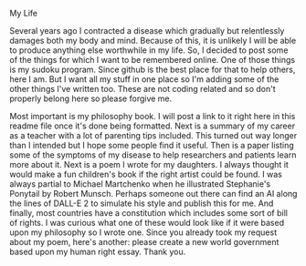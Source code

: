 My Life

Several years ago I contracted a disease which gradually but relentlessly damages both my body and mind.  Because of this, it is unlikely I will be able to produce anything else worthwhile in my life.  So, I decided to post some of the things for which I want to be remembered online.  One of those things is my sudoku program.  Since github is the best place for that to help others, here I am.  But I want all my stuff in one place so I'm adding some of the other things I've written too.  These are not coding related and so don't properly belong here so please forgive me.

Most important is my philosophy book.  I will post a link to it right here in this readme file once it's done being formatted.  Next is a summary of my career as a teacher with a lot of parenting tips included.  This turned out way longer than I intended but I hope some people find it useful.  Then is a paper listing some of the symptoms of my disease to help researchers and patients learn more about it.  Next is a poem I wrote for my daughters.  I always thought it would make a fun children's book if the right artist could be found.  I was always partial to Michael Martchenko when he illustrated Stephanie's Ponytail by Robert Munsch.  Perhaps someone out there can find an AI along the lines of DALL-E 2 to simulate his style and publish this for me.  And finally, most countries have a constitution which includes some sort of bill of rights.  I was curious what one of these would look like if it were based upon my philosophy so I wrote one.  Since you already took my request about my poem, here's another: please create a new world government based upon my human right essay.  Thank you.
